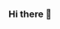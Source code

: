 ### Hi there 👋

<!--
**Pahlsv/Pahlsv** is a ✨ _special_ ✨ repository because its `README.md` (this file) appears on your GitHub profile.

Here are some ideas to get you started:

- 🔭 I’m currently working on making my lifestyle healther and more educational
- 🌱 I’m currently learning Programming through Tech Elevator
- 🤔 I’m looking for help with topics in programming I find confusing
- 💬 Ask me about my pets
- 📫 How to reach me: Tech Elevator Slack Channel
- 😄 Pronouns: she/her
- ⚡ Fun fact: Orcas are dolphins
-->

